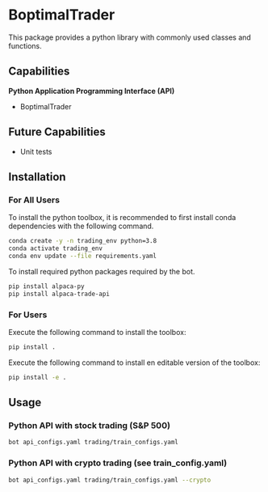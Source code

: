 # BoptimalTrader #

This package provides a python library with commonly used classes and functions.

## Capabilities ##

**Python Application Programming Interface (API)**

* BoptimalTrader

## Future Capabilities ##

* Unit tests

## Installation ##

### For All Users ###

To install the python toolbox, it is recommended to first install conda dependencies with the following command.

```bash
conda create -y -n trading_env python=3.8
conda activate trading_env
conda env update --file requirements.yaml
```

To install required python packages required by the bot.

```bash
pip install alpaca-py
pip install alpaca-trade-api
```

### For Users

Execute the following command to install the toolbox:

```bash
pip install .
```

Execute the following command to install en editable version of the toolbox:

```bash
pip install -e .
```

## Usage

### Python API with stock trading (S&P 500)
```bash
bot api_configs.yaml trading/train_configs.yaml
```

### Python API with crypto trading (see train_config.yaml)
```bash
bot api_configs.yaml trading/train_configs.yaml --crypto
```
